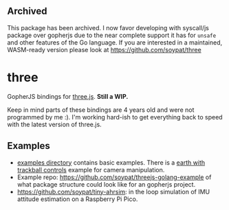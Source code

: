 ## Archived
This package has been archived. I now favor developing with syscall/js package over gopherjs due to the near complete support it has for `unsafe` and other features of the Go language. If you are interested in a maintained, WASM-ready version please look at https://github.com/soypat/three

# three

GopherJS bindings for [three.js](https://threejs.org/). **Still a WIP.**

Keep in mind parts of these bindings are 4 years old and were not programmed by me :). I'm working hard-ish
to get everything back to speed with the latest version of three.js.

## Examples

* [examples directory](./examples) contains basic examples. There is a [earth with trackball controls](./examples/earth) example for camera manipulation.
* Example repo: https://github.com/soypat/threejs-golang-example of what package structure could look like for an gopherjs project.
* https://github.com/soypat/tiny-ahrsim: in the loop simulation of IMU attitude estimation on a Raspberry Pi Pico.
